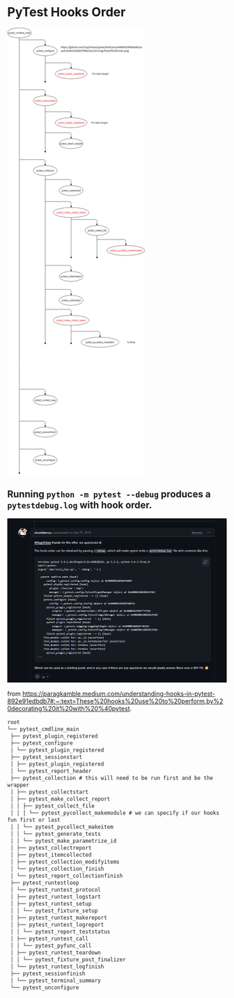 # PyTest Hooks Order





![Flow chart!](../images/pytest-hooks.png "PyTest Hooks")

## Running `python -m pytest --debug` produces a `pytestdebug.log` with hook order.


![--debug!](../images/pytest-hooks--debug.png "PyTest Hooks")

from https://paragkamble.medium.com/understanding-hooks-in-pytest-892e91edbdb7#:~:text=These%20hooks%20use%20to%20perform,by%20decorating%20it%20with%20%40pytest.
```
root
└── pytest_cmdline_main
 ├── pytest_plugin_registered
 ├── pytest_configure
 │ └── pytest_plugin_registered
 ├── pytest_sessionstart
 │ ├── pytest_plugin_registered
 │ └── pytest_report_header
 ├── pytest_collection # this will need to be run first and be the wrapper
 │ ├── pytest_collectstart
 │ ├── pytest_make_collect_report
 │ │ ├── pytest_collect_file
 │ │ │ └── pytest_pycollect_makemodule # we can specify if our hooks fun first or last
 │ │ └── pytest_pycollect_makeitem
 │ │ └── pytest_generate_tests
 │ │ └── pytest_make_parametrize_id
 │ ├── pytest_collectreport
 │ ├── pytest_itemcollected
 │ ├── pytest_collection_modifyitems
 │ └── pytest_collection_finish
 │ └── pytest_report_collectionfinish
 ├── pytest_runtestloop
 │ └── pytest_runtest_protocol
 │ ├── pytest_runtest_logstart
 │ ├── pytest_runtest_setup
 │ │ └── pytest_fixture_setup
 │ ├── pytest_runtest_makereport
 │ ├── pytest_runtest_logreport
 │ │ └── pytest_report_teststatus
 │ ├── pytest_runtest_call
 │ │ └── pytest_pyfunc_call
 │ ├── pytest_runtest_teardown
 │ │ └── pytest_fixture_post_finalizer
 │ └── pytest_runtest_logfinish
 ├── pytest_sessionfinish
 │ └── pytest_terminal_summary
 └── pytest_unconfigure

```